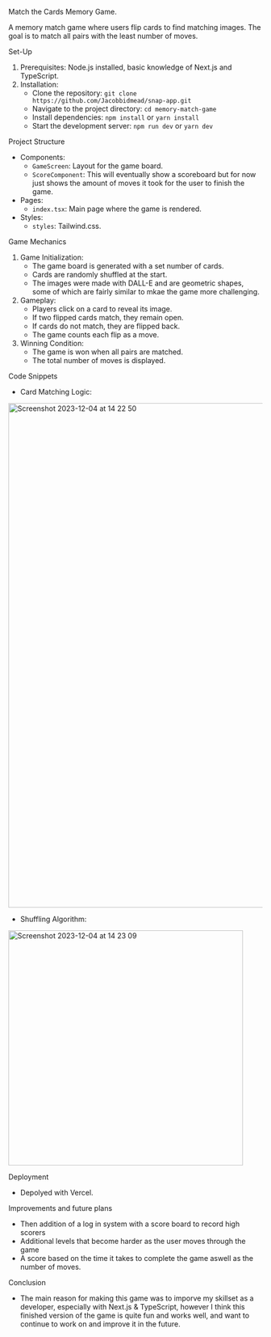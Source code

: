 

Match the Cards Memory Game.

A memory match game where users flip cards to find matching images. The goal is to match all pairs with the least number of moves.


Set-Up
1. Prerequisites: Node.js installed, basic knowledge of Next.js and TypeScript.
2. Installation:
   - Clone the repository: `git clone https://github.com/Jacobbidmead/snap-app.git`
   - Navigate to the project directory: `cd memory-match-game`
   - Install dependencies: `npm install` or `yarn install`
   - Start the development server: `npm run dev` or `yarn dev`

 Project Structure
- Components: 
  - `GameScreen`: Layout for the game board.
  - `ScoreComponent`: This will eventually show a scoreboard but for now just shows the amount of moves it took for the user to finish the game.
- Pages:
  - `index.tsx`: Main page where the game is rendered.
- Styles:
  - `styles`: Tailwind.css.

 Game Mechanics
1. Game Initialization:
   - The game board is generated with a set number of cards.
   - Cards are randomly shuffled at the start.
   - The images were made with DALL-E and are geometric shapes, some of which are fairly similar to mkae the game more challenging.
2. Gameplay:
   - Players click on a card to reveal its image.
   - If two flipped cards match, they remain open.
   - If cards do not match, they are flipped back.
   - The game counts each flip as a move.
3. Winning Condition:
   - The game is won when all pairs are matched.
   - The total number of moves is displayed.

 Code Snippets
- Card Matching Logic:
<img width="998" alt="Screenshot 2023-12-04 at 14 22 50" src="https://github.com/Jacobbidmead/snap-app/assets/107250881/56643dcd-15b3-4814-bdf3-6c2f226479ad"/>


- Shuffling Algorithm:
<img width="465" alt="Screenshot 2023-12-04 at 14 23 09" src="https://github.com/Jacobbidmead/snap-app/assets/107250881/516a215e-902c-4ac3-9e63-913953a2328f"/>


Deployment
- Depolyed with Vercel.

Improvements and future plans
- Then addition of a log in system with a score board to record high scorers
- Additional levels that become harder as the user moves through the game
- A score based on the time it takes to complete the game aswell as the number of moves.

Conclusion
- The main reason for making this game was to imporve my skillset as a developer, especially with Next.js & TypeScript, however I think this finished version of the game is quite fun and works well, and want to continue to work on and improve it in the future.



